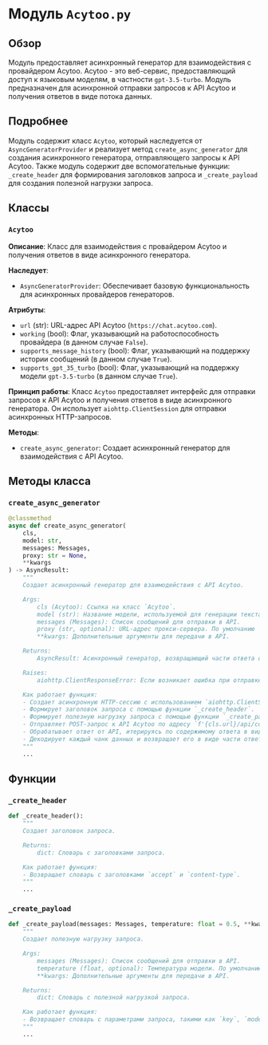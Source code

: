 # Модуль `Acytoo.py`

## Обзор

Модуль предоставляет асинхронный генератор для взаимодействия с провайдером Acytoo. Acytoo - это веб-сервис, предоставляющий доступ к языковым моделям, в частности `gpt-3.5-turbo`. Модуль предназначен для асинхронной отправки запросов к API Acytoo и получения ответов в виде потока данных.

## Подробнее

Модуль содержит класс `Acytoo`, который наследуется от `AsyncGeneratorProvider` и реализует метод `create_async_generator` для создания асинхронного генератора, отправляющего запросы к API Acytoo. Также модуль содержит две вспомогательные функции: `_create_header` для формирования заголовков запроса и `_create_payload` для создания полезной нагрузки запроса.

## Классы

### `Acytoo`

**Описание**: Класс для взаимодействия с провайдером Acytoo и получения ответов в виде асинхронного генератора.

**Наследует**:
- `AsyncGeneratorProvider`: Обеспечивает базовую функциональность для асинхронных провайдеров генераторов.

**Атрибуты**:
- `url` (str): URL-адрес API Acytoo (`https://chat.acytoo.com`).
- `working` (bool): Флаг, указывающий на работоспособность провайдера (в данном случае `False`).
- `supports_message_history` (bool): Флаг, указывающий на поддержку истории сообщений (в данном случае `True`).
- `supports_gpt_35_turbo` (bool): Флаг, указывающий на поддержку модели `gpt-3.5-turbo` (в данном случае `True`).

**Принцип работы**:
Класс `Acytoo` предоставляет интерфейс для отправки запросов к API Acytoo и получения ответов в виде асинхронного генератора. Он использует `aiohttp.ClientSession` для отправки асинхронных HTTP-запросов.

**Методы**:
- `create_async_generator`: Создает асинхронный генератор для взаимодействия с API Acytoo.

## Методы класса

### `create_async_generator`

```python
@classmethod
async def create_async_generator(
    cls,
    model: str,
    messages: Messages,
    proxy: str = None,
    **kwargs
) -> AsyncResult:
    """
    Создает асинхронный генератор для взаимодействия с API Acytoo.

    Args:
        cls (Acytoo): Ссылка на класс `Acytoo`.
        model (str): Название модели, используемой для генерации текста (в данном случае всегда `gpt-3.5-turbo`).
        messages (Messages): Список сообщений для отправки в API.
        proxy (str, optional): URL-адрес прокси-сервера. По умолчанию `None`.
        **kwargs: Дополнительные аргументы для передачи в API.

    Returns:
        AsyncResult: Асинхронный генератор, возвращающий части ответа от API Acytoo.

    Raises:
        aiohttp.ClientResponseError: Если возникает ошибка при отправке запроса или получении ответа от API.

    Как работает функция:
    - Создает асинхронную HTTP-сессию с использованием `aiohttp.ClientSession`.
    - Формирует заголовок запроса с помощью функции `_create_header`.
    - Формирует полезную нагрузку запроса с помощью функции `_create_payload`, передавая список сообщений и дополнительные аргументы.
    - Отправляет POST-запрос к API Acytoo по адресу `f'{cls.url}/api/completions'`.
    - Обрабатывает ответ от API, итерируясь по содержимому ответа в виде потока данных.
    - Декодирует каждый чанк данных и возвращает его в виде части ответа через `yield`.
    """
    ...
```

## Функции

### `_create_header`

```python
def _create_header():
    """
    Создает заголовок запроса.

    Returns:
        dict: Словарь с заголовками запроса.

    Как работает функция:
    - Возвращает словарь с заголовками `accept` и `content-type`.
    """
    ...
```

### `_create_payload`

```python
def _create_payload(messages: Messages, temperature: float = 0.5, **kwargs):
    """
    Создает полезную нагрузку запроса.

    Args:
        messages (Messages): Список сообщений для отправки в API.
        temperature (float, optional): Температура модели. По умолчанию 0.5.
        **kwargs: Дополнительные аргументы для передачи в API.

    Returns:
        dict: Словарь с полезной нагрузкой запроса.

    Как работает функция:
    - Возвращает словарь с параметрами запроса, такими как `key`, `model`, `messages`, `temperature` и `password`.
    """
    ...